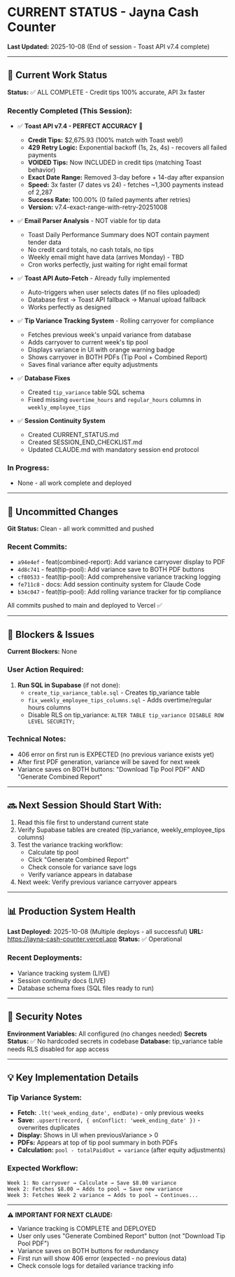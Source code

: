 # CURRENT STATUS - Jayna Cash Counter
**Last Updated:** 2025-10-08 (End of session - Toast API v7.4 complete)

---

## 🎯 Current Work Status
**Status:** ✅ ALL COMPLETE - Credit tips 100% accurate, API 3x faster

### Recently Completed (This Session):

- ✅ **Toast API v7.4 - PERFECT ACCURACY** 🎯
  - **Credit Tips:** $2,675.93 (100% match with Toast web!)
  - **429 Retry Logic:** Exponential backoff (1s, 2s, 4s) - recovers all failed payments
  - **VOIDED Tips:** Now INCLUDED in credit tips (matching Toast behavior)
  - **Exact Date Range:** Removed 3-day before + 14-day after expansion
  - **Speed:** 3x faster (7 dates vs 24) - fetches ~1,300 payments instead of 2,287
  - **Success Rate:** 100.00% (0 failed payments after retries)
  - **Version:** v7.4-exact-range-with-retry-20251008

- ✅ **Email Parser Analysis** - NOT viable for tip data
  - Toast Daily Performance Summary does NOT contain payment tender data
  - No credit card totals, no cash totals, no tips
  - Weekly email might have data (arrives Monday) - TBD
  - Cron works perfectly, just waiting for right email format

- ✅ **Toast API Auto-Fetch** - Already fully implemented
  - Auto-triggers when user selects dates (if no files uploaded)
  - Database first → Toast API fallback → Manual upload fallback
  - Works perfectly as designed

- ✅ **Tip Variance Tracking System** - Rolling carryover for compliance
  - Fetches previous week's unpaid variance from database
  - Adds carryover to current week's tip pool
  - Displays variance in UI with orange warning badge
  - Shows carryover in BOTH PDFs (Tip Pool + Combined Report)
  - Saves final variance after equity adjustments

- ✅ **Database Fixes**
  - Created `tip_variance` table SQL schema
  - Fixed missing `overtime_hours` and `regular_hours` columns in `weekly_employee_tips`

- ✅ **Session Continuity System**
  - Created CURRENT_STATUS.md
  - Created SESSION_END_CHECKLIST.md
  - Updated CLAUDE.md with mandatory session end protocol

### In Progress:
- None - all work complete and deployed

---

## 📝 Uncommitted Changes
**Git Status:** Clean - all work committed and pushed

### Recent Commits:
- `a94e4ef` - feat(combined-report): Add variance carryover display to PDF
- `4d8c741` - feat(tip-pool): Add variance save to BOTH PDF buttons
- `cf80533` - feat(tip-pool): Add comprehensive variance tracking logging
- `fe711c8` - docs: Add session continuity system for Claude Code
- `b34c047` - feat(tip-pool): Add rolling variance tracker for tip compliance

All commits pushed to main and deployed to Vercel ✅

---

## 🚧 Blockers & Issues
**Current Blockers:** None

### User Action Required:
1. **Run SQL in Supabase** (if not done):
   - `create_tip_variance_table.sql` - Creates tip_variance table
   - `fix_weekly_employee_tips_columns.sql` - Adds overtime/regular hours columns
   - Disable RLS on tip_variance: `ALTER TABLE tip_variance DISABLE ROW LEVEL SECURITY;`

### Technical Notes:
- 406 error on first run is EXPECTED (no previous variance exists yet)
- After first PDF generation, variance will be saved for next week
- Variance saves on BOTH buttons: "Download Tip Pool PDF" AND "Generate Combined Report"

---

## 🔜 Next Session Should Start With:
1. Read this file first to understand current state
2. Verify Supabase tables are created (tip_variance, weekly_employee_tips columns)
3. Test the variance tracking workflow:
   - Calculate tip pool
   - Click "Generate Combined Report"
   - Check console for variance save logs
   - Verify variance appears in database
4. Next week: Verify previous variance carryover appears

---

## 📊 Production System Health
**Last Deployed:** 2025-10-08 (Multiple deploys - all successful)
**URL:** https://jayna-cash-counter.vercel.app
**Status:** ✅ Operational

### Recent Deployments:
- Variance tracking system (LIVE)
- Session continuity docs (LIVE)
- Database schema fixes (SQL files ready to run)

---

## 🔐 Security Notes
**Environment Variables:** All configured (no changes needed)
**Secrets Status:** ✅ No hardcoded secrets in codebase
**Database:** tip_variance table needs RLS disabled for app access

---

## 💡 Key Implementation Details

### Tip Variance System:
- **Fetch:** `.lt('week_ending_date', endDate)` - only previous weeks
- **Save:** `.upsert(record, { onConflict: 'week_ending_date' })` - overwrites duplicates
- **Display:** Shows in UI when previousVariance > 0
- **PDFs:** Appears at top of tip pool summary in both PDFs
- **Calculation:** `pool - totalPaidOut = variance` (after equity adjustments)

### Expected Workflow:
```
Week 1: No carryover → Calculate → Save $8.00 variance
Week 2: Fetches $8.00 → Adds to pool → Save new variance
Week 3: Fetches Week 2 variance → Adds to pool → Continues...
```

---

**⚠️ IMPORTANT FOR NEXT CLAUDE:**
- Variance tracking is COMPLETE and DEPLOYED
- User only uses "Generate Combined Report" button (not "Download Tip Pool PDF")
- Variance saves on BOTH buttons for redundancy
- First run will show 406 error (expected - no previous data)
- Check console logs for detailed variance tracking info
